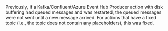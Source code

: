Previously, if a Kafka/Confluent/Azure Event Hub Producer action with disk buffering had queued messages and was restarted, the queued messages were not sent until a new message arrived.  For actions that have a fixed topic (i.e., the topic does not contain any placeholders), this was fixed.
